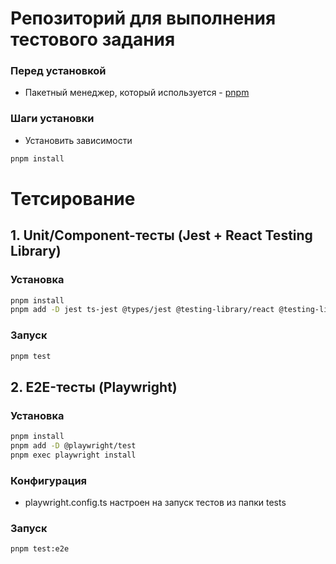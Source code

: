 # Репозиторий для выполнения тестового задания


### Перед установкой
- Пакетный менеджер, который используется - [pnpm](https://pnpm.io/)

### Шаги установки
- Установить зависимости 
```bash 
pnpm install
```

# Тетсирование

## 1. Unit/Component-тесты (Jest + React Testing Library)

### Установка
```bash
pnpm install
pnpm add -D jest ts-jest @types/jest @testing-library/react @testing-library/jest-dom jest-environment-jsdom
```
### Запуск

```bash
pnpm test
```

## 2. E2E-тесты (Playwright)
### Установка

```bash
pnpm install
pnpm add -D @playwright/test
pnpm exec playwright install
```
### Конфигурация

- playwright.config.ts настроен на запуск тестов из папки tests

### Запуск

```bash
pnpm test:e2e
```
